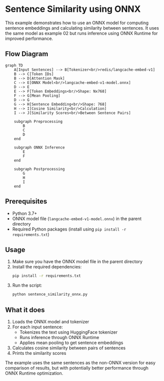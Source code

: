 # Sentence Similarity using ONNX

This example demonstrates how to use an ONNX model for computing sentence embeddings and calculating similarity between sentences. It uses the same model as example 02 but runs inference using ONNX Runtime for improved performance.

## Flow Diagram

```mermaid
graph TD
    A[Input Sentences] --> B[Tokenizer<br/>redis/langcache-embed-v1]
    B --> C[Token IDs]
    B --> D[Attention Mask]
    C --> E[ONNX Model<br/>langcache-embed-v1-model.onnx]
    D --> E
    E --> F[Token Embeddings<br/>Shape: Nx768]
    F --> G[Mean Pooling]
    D --> G
    G --> H[Sentence Embedding<br/>Shape: 768]
    H --> I[Cosine Similarity<br/>Calculation]
    I --> J[Similarity Scores<br/>Between Sentence Pairs]

    subgraph Preprocessing
        B
        C
        D
    end

    subgraph ONNX Inference
        E
        F
    end

    subgraph Postprocessing
        G
        H
        I
    end
```

## Prerequisites

- Python 3.7+
- ONNX model file (`langcache-embed-v1-model.onnx`) in the parent directory
- Required Python packages (install using `pip install -r requirements.txt`)

## Usage

1. Make sure you have the ONNX model file in the parent directory
2. Install the required dependencies:
   ```bash
   pip install -r requirements.txt
   ```
3. Run the script:
   ```bash
   python sentence_similarity_onnx.py
   ```

## What it does

1. Loads the ONNX model and tokenizer
2. For each input sentence:
   - Tokenizes the text using HuggingFace tokenizer
   - Runs inference through ONNX Runtime
   - Applies mean pooling to get sentence embeddings
3. Calculates cosine similarity between pairs of sentences
4. Prints the similarity scores

The example uses the same sentences as the non-ONNX version for easy comparison of results, but with potentially better performance through ONNX Runtime optimization. 